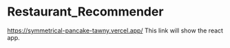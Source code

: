 # Restaurant_Recommender
https://symmetrical-pancake-tawny.vercel.app/  This link will show the react app.
